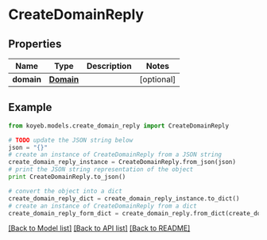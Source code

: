 # CreateDomainReply


## Properties
Name | Type | Description | Notes
------------ | ------------- | ------------- | -------------
**domain** | [**Domain**](Domain.md) |  | [optional] 

## Example

```python
from koyeb.models.create_domain_reply import CreateDomainReply

# TODO update the JSON string below
json = "{}"
# create an instance of CreateDomainReply from a JSON string
create_domain_reply_instance = CreateDomainReply.from_json(json)
# print the JSON string representation of the object
print CreateDomainReply.to_json()

# convert the object into a dict
create_domain_reply_dict = create_domain_reply_instance.to_dict()
# create an instance of CreateDomainReply from a dict
create_domain_reply_form_dict = create_domain_reply.from_dict(create_domain_reply_dict)
```
[[Back to Model list]](../README.md#documentation-for-models) [[Back to API list]](../README.md#documentation-for-api-endpoints) [[Back to README]](../README.md)


